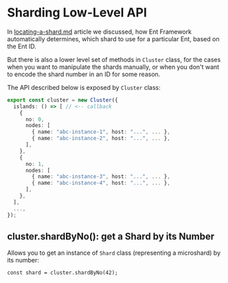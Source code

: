 # Sharding Low-Level API

In [locating-a-shard.md](locating-a-shard.md "mention") article we discussed, how Ent Framework automatically determines, which shard to use for a particular Ent, based on the Ent ID.

But there is also a lower level set of methods in `Cluster` class, for the cases when you want to manipulate the shards manually, or when you don't want to encode the shard number in an ID for some reason.

The API described below is exposed by `Cluster` class:

```typescript
export const cluster = new Cluster({
  islands: () => [ // <-- callback
    {
      no: 0,
      nodes: [
        { name: "abc-instance-1", host: "...", ... },
        { name: "abc-instance-2", host: "...", ... },
      ],
    },
    {
      no: 1,
      nodes: [
        { name: "abc-instance-3", host: "...", ... },
        { name: "abc-instance-4", host: "...", ... },
      ],
    },
  ],
  ...,
});
```

## cluster.shardByNo(): get a Shard by its Number

Allows you to get an instance of `Shard` class (representing a microshard) by its number:

```
const shard = cluster.shardByNo(42);
```


